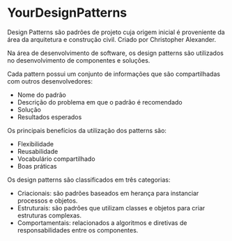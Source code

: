 # YourDesignPatterns

Design Patterns são padrões de projeto cuja origem inicial é proveniente da área da arquitetura e construção civil. Criado por Christopher Alexander.

Na área de desenvolvimento de software, os design patterns são utilizados no desenvolvimento de componentes e soluções.

Cada pattern possui um conjunto de informações que são compartilhadas com outros desenvolvedores:
- Nome do padrão
- Descrição do problema em que o padrão é recomendado
- Solução
- Resultados esperados

Os principais benefícios da utilização dos patterns são:
- Flexibilidade
- Reusabilidade
- Vocabulário compartilhado
- Boas práticas

Os design patterns são classificados em três categorias:
- Criacionais: são padrões baseados em herança para instanciar processos e objetos.
- Estruturais: são padrões que utilizam classes e objetos para criar estruturas complexas.
- Comportamentais: relacionados a algoritmos e diretivas de responsabilidades entre os componentes.


